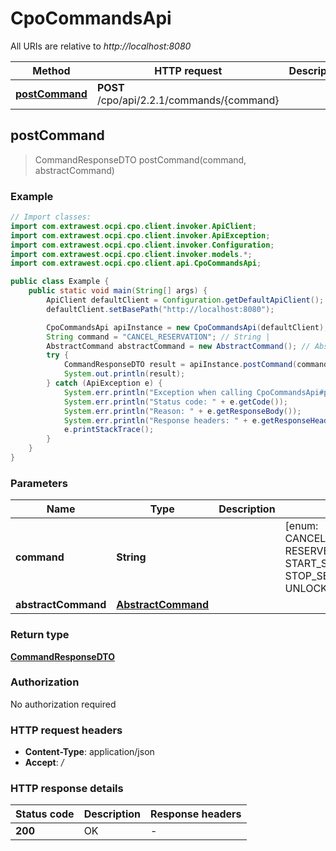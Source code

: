 # CpoCommandsApi

All URIs are relative to *http://localhost:8080*

| Method | HTTP request | Description |
|------------- | ------------- | -------------|
| [**postCommand**](CpoCommandsApi.md#postCommand) | **POST** /cpo/api/2.2.1/commands/{command} |  |



## postCommand

> CommandResponseDTO postCommand(command, abstractCommand)



### Example

```java
// Import classes:
import com.extrawest.ocpi.cpo.client.invoker.ApiClient;
import com.extrawest.ocpi.cpo.client.invoker.ApiException;
import com.extrawest.ocpi.cpo.client.invoker.Configuration;
import com.extrawest.ocpi.cpo.client.invoker.models.*;
import com.extrawest.ocpi.cpo.client.api.CpoCommandsApi;

public class Example {
    public static void main(String[] args) {
        ApiClient defaultClient = Configuration.getDefaultApiClient();
        defaultClient.setBasePath("http://localhost:8080");

        CpoCommandsApi apiInstance = new CpoCommandsApi(defaultClient);
        String command = "CANCEL_RESERVATION"; // String | 
        AbstractCommand abstractCommand = new AbstractCommand(); // AbstractCommand | 
        try {
            CommandResponseDTO result = apiInstance.postCommand(command, abstractCommand);
            System.out.println(result);
        } catch (ApiException e) {
            System.err.println("Exception when calling CpoCommandsApi#postCommand");
            System.err.println("Status code: " + e.getCode());
            System.err.println("Reason: " + e.getResponseBody());
            System.err.println("Response headers: " + e.getResponseHeaders());
            e.printStackTrace();
        }
    }
}
```

### Parameters


| Name | Type | Description  | Notes |
|------------- | ------------- | ------------- | -------------|
| **command** | **String**|  | [enum: CANCEL_RESERVATION, RESERVE_NOW, START_SESSION, STOP_SESSION, UNLOCK_CONNECTOR] |
| **abstractCommand** | [**AbstractCommand**](AbstractCommand.md)|  | |

### Return type

[**CommandResponseDTO**](CommandResponseDTO.md)

### Authorization

No authorization required

### HTTP request headers

- **Content-Type**: application/json
- **Accept**: */*


### HTTP response details
| Status code | Description | Response headers |
|-------------|-------------|------------------|
| **200** | OK |  -  |

